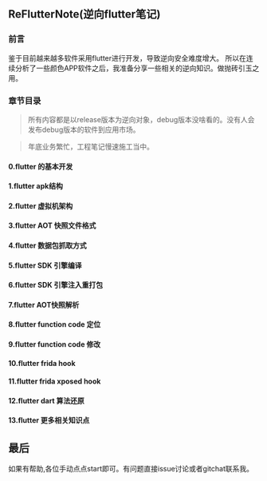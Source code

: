 ## ReFlutterNote(逆向flutter笔记)

### 前言

鉴于目前越来越多软件采用flutter进行开发，导致逆向安全难度增大。
所以在连续分析了一些颜色APP软件之后，我准备分享一些相关的逆向知识。做抛砖引玉之用。

### 章节目录

>所有内容都是以release版本为逆向对象，debug版本没啥看的。没有人会发布debug版本的软件到应用市场。

>年底业务繁忙，工程笔记慢速施工当中。

#### 0.flutter 的基本开发

#### 1.flutter apk结构

#### 2.flutter 虚拟机架构

#### 3.flutter AOT 快照文件格式

#### 4.flutter 数据包抓取方式

#### 5.flutter SDK 引擎编译

#### 6.flutter SDK 引擎注入重打包

#### 7.flutter AOT快照解析

#### 8.flutter function code 定位

#### 9.flutter function code 修改

#### 10.flutter frida hook

#### 11.flutter frida xposed hook

#### 12.flutter dart 算法还原

#### 13.flutter 更多相关知识点 

## 最后

如果有帮助,各位手动点点start即可。有问题直接issue讨论或者gitchat联系我。
